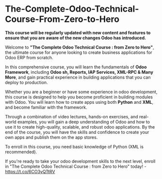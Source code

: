 # The-Complete-Odoo-Technical-Course-From-Zero-to-Hero
**This course will be regularly updated with new content and features to ensure that you are aware of the new changes Odoo has introduced.**

Welcome to **"The Complete Odoo Technical Course : from Zero to Hero"**, the ultimate course for anyone looking to create business applications for Odoo ERP from scratch.

In this comprehensive course, you will learn the fundamentals of **Odoo Framework**, including **Odoo sh, Reports, IAP Services, XML-RPC & Many More**, and gain practical experience in building applications that you can deploy to production.

Whether you are a beginner or have some experience in odoo development, this course is designed to help you become proficient in building modules with Odoo. You will learn how to create apps using both **Python** and **XML**, and become familiar with the framework.

Through a combination of video lectures, hands-on exercises, and real-world examples, you will gain a deep understanding of Odoo and how to use it to create high-quality, scalable, and robust odoo applications. By the end of the course, you will have the skills and confidence to create your own apps and publish them on the app stores.

To enroll in this course, you need basic knowledge of Python (XML is recommended).

If you're ready to take your odoo development skills to the next level, enroll in "The Complete Odoo Technical Course : from Zero to Hero" today! - https://t.co/6CO3yQTtRV
